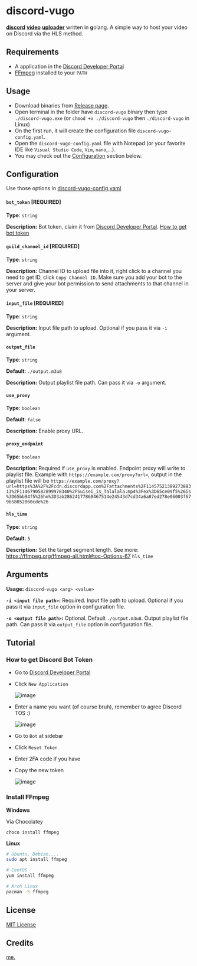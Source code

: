 # discord-vugo

<ins>**discord**</ins> <ins>**video**</ins> <ins>**uploader**</ins> written in <ins>**g**</ins>olang. A simple way to host your video on Discord via the HLS method.

## Requirements

- A application in the [Discord Developer Portal](https://discord.com/developers/applications)
- [FFmpeg](#install-ffmpeg) installed to your `PATH`

## Usage

- Download binaries from [Release page](https://github.com/michioxd/discord-vugo/releases/latest).
- Open terminal in the folder have `discord-vugo` binary then type `./discord-vugo.exe` (or `chmod +x ./discord-vugo` then `./discord-vugo` in Linux)
- On the first run, it will create the configuration file `discord-vugo-config.yaml`.
- Open the `discord-vugo-config.yaml` file with Notepad (or your favorite IDE like `Visual Studio Code`, `Vim`, `nano`,...).
- You may check out the [Configuration](#configuration) section below.

## Configuration

Use those options in [discord-vugo-config.yaml](discord-vugo-config.yaml.example)

#### `bot_token` [REQUIRED]

**Type**: `string`

**Description:** Bot token, claim it from [Discord Developer Portal](https://discord.com/developers/applications). [How to get bot token](#how-to-get-discord-bot-token)

#### `guild_channel_id` [REQUIRED]

**Type**: `string`

**Description:** Channel ID to upload file into it, right click to a channel you need to get ID, click `Copy Channel ID`. Make sure you add your bot to the server and give your bot permission to send attachments to that channel in your server.

#### `input_file` [REQUIRED]

**Type**: `string`

**Description:** Input file path to upload. Optional if you pass it via `-i` argument.

#### `output_file`

**Type**: `string`

**Default**: `./output.m3u8`

**Description:** Output playlist file path. Can pass it via `-o` argument.

#### `use_proxy`

**Type**: `boolean`

**Default**: `false`

**Description:** Enable proxy URL.

#### `proxy_endpoint`

**Type**: `boolean`

**Description:** Required if `use_proxy` is enabled. Endpoint proxy will write to playlist file. Example with `https://example.com/proxy?url=`, output in the playlist file will be `https://example.com/proxy?url=https%3A%2F%2Fcdn.discordapp.com%2Fattachments%2F1145752139927388313%2F1146790582899978340%2FSuisei_is_Talalala.mp4%3Fex%3D65ce09f5%26is%3D65bb94f5%26hm%3D3ab28624177860467514e24543d7cd34a6a87ed278e06003f679b58052860cde%26`

#### `hls_time`

**Type**: `string`

**Default**: `5`

**Description:** Set the target segment length. See more: <https://ffmpeg.org/ffmpeg-all.html#toc-Options-67> `hls_time`

## Arguments

**Usage:** `discord-vugo <arg> <value>`

**`-i <input file path>`:** Required. Input file path to upload. Optional if you pass it via `input_file` option in configuration file.

**`-o <output file path>`:** Optional. Default `./output.m3u8`. Output playlist file path. Can pass it via `output_file` option in configuration file.

## Tutorial

### How to get Discord Bot Token

- Go to [Discord Developer Portal](https://discord.com/developers/applications)
- Click `New Application`

  ![image](https://github.com/michioxd/discord-vugo/assets/80969068/db5ad43f-f64f-43fc-a06e-a1a4f67a2476)

- Enter a name you want (of course bruh), remember to agree Discord TOS :)

  ![image](https://github.com/michioxd/discord-vugo/assets/80969068/8649070e-61f3-4618-93a6-321f08266442)

- Go to `Bot` at sidebar
- Click `Reset Token`
- Enter 2FA code if you have
- Copy the new token

  ![image](https://github.com/michioxd/discord-vugo/assets/80969068/c972ecb0-3722-48df-ad6f-885a768d111f)

### Install FFmpeg

**Windows**

Via Chocolatey

```batch
choco install ffmpeg
```

**Linux**

```bash
# Ubuntu, Debian,...
sudo apt install ffmpeg

# CentOS
yum install ffmpeg

# Arch Linux
pacman -S ffmpeg
```

## License

[MIT License](LICENSE)

## Credits

[me.](https://github.com/michioxd)
